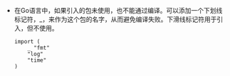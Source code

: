 - 在Go语言中，如果引入的包未使用，也不能通过编译。可以添加一个下划线标记符，_，来作为这个包的名字，从而避免编译失败。下滑线标记符用于引入，但不使用。

  ```
  import (  
      _ "fmt"
      "log"
      "time"
  )
  ```

  ​